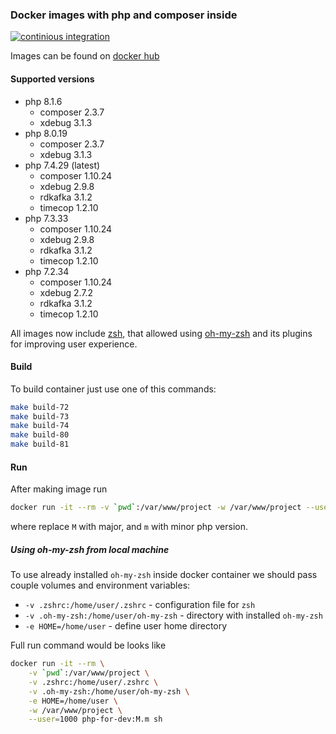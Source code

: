 ### Docker images with php and composer inside

[![continious integration](https://github.com/Dannecron/php-docker/workflows/continious%20integration/badge.svg?branch=master&event=push)](https://github.com/Dannecron/php-for-dev/actions)

Images can be found on [docker hub](https://hub.docker.com/repository/docker/dannecron/php-for-dev)

#### Supported versions

* php 8.1.6
  * composer 2.3.7
  * xdebug 3.1.3
* php 8.0.19
  * composer 2.3.7
  * xdebug 3.1.3
* php 7.4.29 (latest)
  * composer 1.10.24
  * xdebug 2.9.8
  * rdkafka 3.1.2
  * timecop 1.2.10
* php 7.3.33
  * composer 1.10.24
  * xdebug 2.9.8
  * rdkafka 3.1.2
  * timecop 1.2.10
* php 7.2.34
  * composer 1.10.24
  * xdebug 2.7.2
  * rdkafka 3.1.2
  * timecop 1.2.10

All images now include [zsh](https://www.zsh.org/), that allowed using [oh-my-zsh](https://github.com/ohmyzsh/ohmyzsh) and its plugins for improving user experience.

#### Build

To build container just use one of this commands:
```bash
make build-72
make build-73
make build-74
make build-80
make build-81
```

#### Run

After making image run

```bash
docker run -it --rm -v `pwd`:/var/www/project -w /var/www/project --user=1000 php-for-dev:M.m sh
```

where replace `M` with major, and `m` with minor php version.

##### Using oh-my-zsh from local machine

To use already installed `oh-my-zsh` inside docker container we should pass couple volumes and environment variables:
* `-v .zshrc:/home/user/.zshrc` - configuration file for `zsh`
* `-v .oh-my-zsh:/home/user/oh-my-zsh` - directory with installed `oh-my-zsh`
* `-e HOME=/home/user` - define user home directory

Full run command would be looks like
```bash
docker run -it --rm \
    -v `pwd`:/var/www/project \
    -v .zshrc:/home/user/.zshrc \
    -v .oh-my-zsh:/home/user/oh-my-zsh \
    -e HOME=/home/user \
    -w /var/www/project \
    --user=1000 php-for-dev:M.m sh
```
